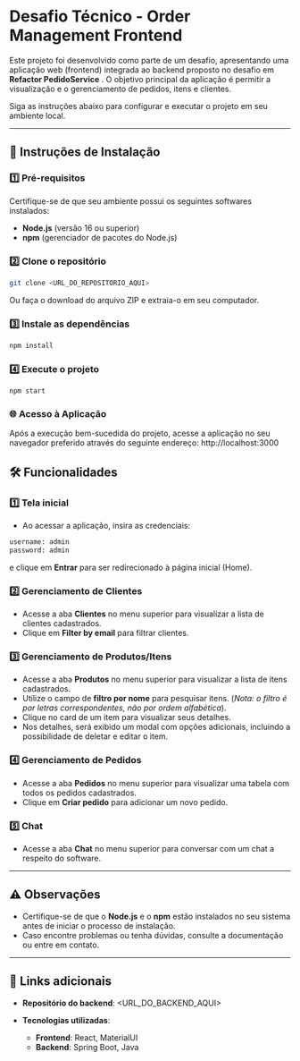 # Desafio Técnico - Order Management Frontend

Este projeto foi desenvolvido como parte de um desafio, apresentando uma aplicação web (frontend) integrada ao backend proposto no desafio em **Refactor PedidoService** . O objetivo principal da aplicação é permitir a visualização e o gerenciamento de pedidos, itens e clientes.

Siga as instruções abaixo para configurar e executar o projeto em seu ambiente local.

---

## 🚀 Instruções de Instalação  

### 1️⃣ Pré-requisitos  
Certifique-se de que seu ambiente possui os seguintes softwares instalados:  
- **Node.js** (versão 16 ou superior)  
- **npm** (gerenciador de pacotes do Node.js)  

### 2️⃣ Clone o repositório  

```bash
git clone <URL_DO_REPOSITORIO_AQUI>
```
Ou faça o download do arquivo ZIP e extraia-o em seu computador.

### 3️⃣ Instale as dependências
```bash
npm install
```

### 4️⃣ Execute o projeto
```bash
npm start
```

### 🌐 Acesso à Aplicação
Após a execução bem-sucedida do projeto, acesse a aplicação no seu navegador preferido através do seguinte endereço: http://localhost:3000

## 🛠️ Funcionalidades  

### 1️⃣ Tela inicial  
- Ao acessar a aplicação, insira as credenciais:
```bash
username: admin
password: admin
```
e clique em **Entrar** para ser redirecionado à página inicial (Home).

### 2️⃣ Gerenciamento de Clientes  
- Acesse a aba **Clientes** no menu superior para visualizar a lista de clientes cadastrados.  
- Clique em **Filter by email** para filtrar clientes.

### 3️⃣ Gerenciamento de Produtos/Itens  
- Acesse a aba **Produtos** no menu superior para visualizar a lista de itens cadastrados.  
- Utilize o campo de **filtro por nome** para pesquisar itens. (*Nota: o filtro é por letras correspondentes, não por ordem alfabética*).  
- Clique no card de um item para visualizar seus detalhes.  
- Nos detalhes, será exibido um modal com opções adicionais, incluindo a possibilidade de deletar e editar o item.

### 4️⃣ Gerenciamento de Pedidos  
- Acesse a aba **Pedidos** no menu superior para visualizar uma tabela com todos os pedidos cadastrados.  
- Clique em **Criar pedido** para adicionar um novo pedido.

### 5️⃣ Chat  
- Acesse a aba **Chat** no menu superior para conversar com um chat a respeito do software.  

---

## ⚠️ Observações  
- Certifique-se de que o **Node.js** e o **npm** estão instalados no seu sistema antes de iniciar o processo de instalação.  
- Caso encontre problemas ou tenha dúvidas, consulte a documentação ou entre em contato.  

---

## 🔗 Links adicionais  

- **Repositório do backend**: <URL_DO_BACKEND_AQUI>
 
- **Tecnologias utilizadas**:  
  - **Frontend**: React, MaterialUI  
  - **Backend**: Spring Boot, Java
